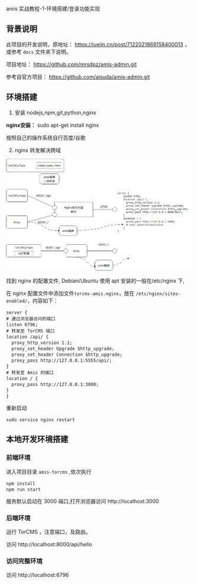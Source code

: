 amis 实战教程-1-环境搭建/登录功能实现

## 背景说明

此项目的开发说明，原地址： https://juejin.cn/post/7122021869158400013 ，
或参考 `docs` 文件夹下说明。

项目地址： https://github.com/mrsdpz/amis-admin.git

参考自官方项目： https://github.com/aisuda/amis-admin.git

## 环境搭建

1. 安装 nodejs,npm,git,python,nginx

**nginx安装：**
    sudo apt-get install nginx

按照自己的操作系统自行百度/谷歌

2. nginx 转发解决跨域

![](./docs/cross-domain.jpg)

找到 nginx 的配置文件, Debian/Ubuntu 使用 apt 安装的一般在/etc/nginx 下, 

在 nginx 配置文件中添加文件`torcms-amis.nginx`，放在 `/etc/nginx/sites-enabled/`，内容如下：

    server {
    # 通过浏览器访问的端口
    listen 6796;    
    # 转发至 TorCMS 端口
    location /api/ { 
      proxy_http_version 1.1;
      proxy_set_header Upgrade $http_upgrade;
      proxy_set_header Connection $http_upgrade;
      proxy_pass http://127.0.0.1:5555/api/;
    }    
    # 转发至 Amis 的端口
    location / {
      proxy_pass http://127.0.0.1:3000;
    }   
    }

重新启动 

    sudo service nginx restart

## 本地开发环境搭建

### 前端环境


进入项目目录 `amis-torcms` ,依次执行

    npm install
    npm run start

服务默认启动在 3000 端口,打开浏览器访问 http://localhost:3000

### 后端环境

运行 TorCMS ，注意端口，及路由。

访问 http://localhost:8000/api/hello

### 访问完整环境

访问  http://localhost:6796